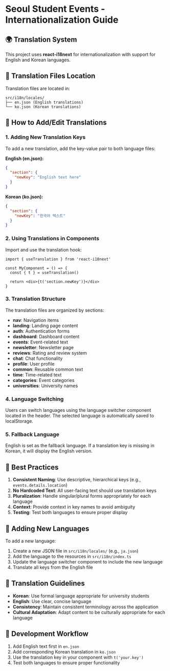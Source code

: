 # Seoul Student Events - Internationalization Guide

## 🌍 Translation System

This project uses **react-i18next** for internationalization with support for English and Korean languages.

## 📁 Translation Files Location

Translation files are located in:
```
src/i18n/locales/
├── en.json (English translations)
└── ko.json (Korean translations)
```

## 🔧 How to Add/Edit Translations

### 1. Adding New Translation Keys

To add a new translation, add the key-value pair to both language files:

**English (en.json):**
```json
{
  "section": {
    "newKey": "English text here"
  }
}
```

**Korean (ko.json):**
```json
{
  "section": {
    "newKey": "한국어 텍스트"
  }
}
```

### 2. Using Translations in Components

Import and use the translation hook:
```tsx
import { useTranslation } from 'react-i18next'

const MyComponent = () => {
  const { t } = useTranslation()
  
  return <div>{t('section.newKey')}</div>
}
```

### 3. Translation Structure

The translation files are organized by sections:

- **nav**: Navigation items
- **landing**: Landing page content
- **auth**: Authentication forms
- **dashboard**: Dashboard content
- **events**: Event-related text
- **newsletter**: Newsletter page
- **reviews**: Rating and review system
- **chat**: Chat functionality
- **profile**: User profile
- **common**: Reusable common text
- **time**: Time-related text
- **categories**: Event categories
- **universities**: University names

### 4. Language Switching

Users can switch languages using the language switcher component located in the header. The selected language is automatically saved to localStorage.

### 5. Fallback Language

English is set as the fallback language. If a translation key is missing in Korean, it will display the English version.

## 🎯 Best Practices

1. **Consistent Naming**: Use descriptive, hierarchical keys (e.g., `events.details.location`)
2. **No Hardcoded Text**: All user-facing text should use translation keys
3. **Pluralization**: Handle singular/plural forms appropriately for each language
4. **Context**: Provide context in key names to avoid ambiguity
5. **Testing**: Test both languages to ensure proper display

## 🔄 Adding New Languages

To add a new language:

1. Create a new JSON file in `src/i18n/locales/` (e.g., `ja.json`)
2. Add the language to the resources in `src/i18n/index.ts`
3. Update the language switcher component to include the new language
4. Translate all keys from the English file

## 📝 Translation Guidelines

- **Korean**: Use formal language appropriate for university students
- **English**: Use clear, concise language
- **Consistency**: Maintain consistent terminology across the application
- **Cultural Adaptation**: Adapt content to be culturally appropriate for each language

## 🚀 Development Workflow

1. Add English text first in `en.json`
2. Add corresponding Korean translation in `ko.json`
3. Use the translation key in your component with `t('your.key')`
4. Test both languages to ensure proper functionality
